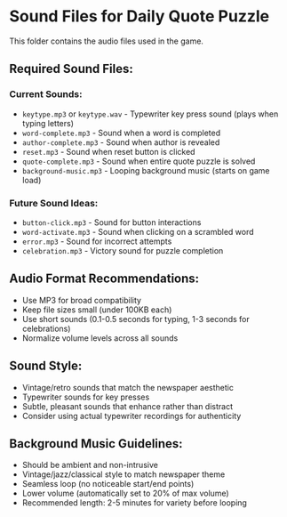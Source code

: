 # Sound Files for Daily Quote Puzzle

This folder contains the audio files used in the game. 

## Required Sound Files:

### Current Sounds:
- `keytype.mp3` or `keytype.wav` - Typewriter key press sound (plays when typing letters)
- `word-complete.mp3` - Sound when a word is completed
- `author-complete.mp3` - Sound when author is revealed
- `reset.mp3` - Sound when reset button is clicked
- `quote-complete.mp3` - Sound when entire quote puzzle is solved
- `background-music.mp3` - Looping background music (starts on game load)

### Future Sound Ideas:
- `button-click.mp3` - Sound for button interactions
- `word-activate.mp3` - Sound when clicking on a scrambled word
- `error.mp3` - Sound for incorrect attempts
- `celebration.mp3` - Victory sound for puzzle completion

## Audio Format Recommendations:
- Use MP3 for broad compatibility
- Keep file sizes small (under 100KB each)
- Use short sounds (0.1-0.5 seconds for typing, 1-3 seconds for celebrations)
- Normalize volume levels across all sounds

## Sound Style:
- Vintage/retro sounds that match the newspaper aesthetic
- Typewriter sounds for key presses
- Subtle, pleasant sounds that enhance rather than distract
- Consider using actual typewriter recordings for authenticity

## Background Music Guidelines:
- Should be ambient and non-intrusive
- Vintage/jazz/classical style to match newspaper theme
- Seamless loop (no noticeable start/end points)
- Lower volume (automatically set to 20% of max volume)
- Recommended length: 2-5 minutes for variety before looping